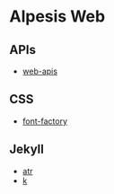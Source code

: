 Alpesis Web
==============================================================================

APIs
------------------------------------------------------------------------------

- [web-apis](https://github.com/alpesis-web/web-apis)

CSS
------------------------------------------------------------------------------

- [font-factory](https://github.com/alpesis-web/font-factory)


Jekyll
------------------------------------------------------------------------------

- [atr](https://github.com/alpesis-web/atr)
- [k](https://github.com/alpesis-web/k)
